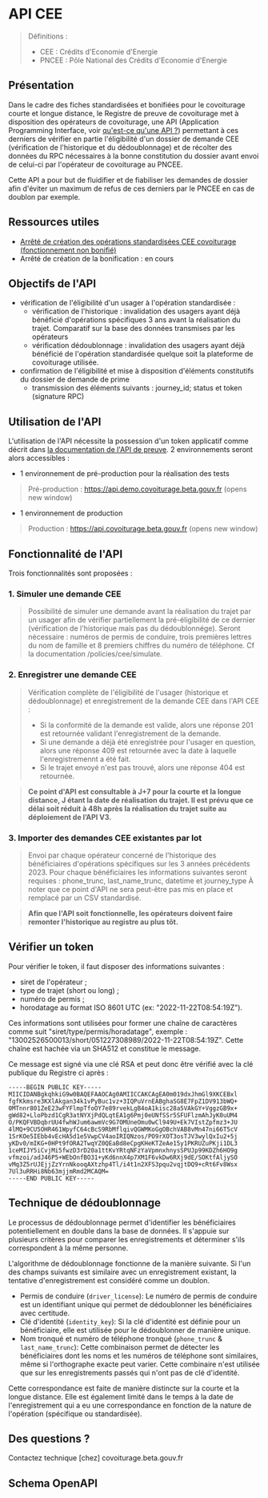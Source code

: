 # API CEE

> Définitions : 
> * CEE : Crédits d'Economie d'Energie
> * PNCEE : Pôle National des Crédits d'Economie d'Energie

## Présentation

Dans le cadre des fiches standardisées et bonifiées pour le covoiturage courte et longue distance, le Registre de preuve de covoiturage met à disposition des opérateurs de covoiturage, une API (Application Programming Interface, voir [qu'est-ce qu'une API ?](https://api.gouv.fr/guides/api-definition)) permettant à ces derniers de vérifier en partie l'éligibilité d'un dossier de demande CEE (vérification de l'historique et du dédoublonnage) et de récolter des données du RPC nécessaires à la bonne constitution du dossier avant envoi de celui-ci par l'opérateur de covoiturage au PNCEE.

Cette API a pour but de fluidifier et de fiabiliser les demandes de dossier afin d'éviter un maximum de refus de ces derniers par le PNCEE en cas de doublon par exemple. 

## Ressources utiles

- [Arrêté de création des opérations standardisées CEE covoiturage (fonctionnement non bonifié)](https://www.legifrance.gouv.fr/jorf/id/JORFSCTA000046374229) 
- Arrêté de création de la bonification : en cours 

## Objectifs de l'API

- vérification de l'éligibilité d'un usager à l'opération standardisée : 
  - vérification de l'historique : invalidation des usagers ayant déjà bénéficié d'opérations spécifiques 3 ans avant la réalisation du trajet. Comparatif sur la base des données transmises par les opérateurs
  - vérification dédoublonnage : invalidation des usagers ayant déjà bénéficié de l'opération standardisée quelque soit la plateforme de covoiturage utilisée.
- confirmation de l'éligibilité et mise à disposition d'éléments constitutifs du dossier de demande de prime
  - transmission des éléments suivants : journey_id; status et token (signature RPC)

## Utilisation de l'API

L'utilisation de l'API nécessite la possession d'un token applicatif comme décrit dans [la documentation de l'API de preuve](/operateurs/acces.html). 2 environnements seront alors accessibles : 

* 1 environnement de pré-production pour la réalisation des tests

> Pré-production : https://api.demo.covoiturage.beta.gouv.fr (opens new window)

* 1 environnement de production

> Production : https://api.covoiturage.beta.gouv.fr (opens new window)

## Fonctionnalité de l'API

Trois fonctionnalités sont proposées :

### 1. Simuler une demande CEE

> Possibilité de simuler une demande avant la réalisation du trajet par un usager afin de vérifier partiellement la pré-éligibilité de ce dernier (vérification de l'historique mais pas du dédoublonnége). 
Seront nécessaire : numéros de permis de conduire, trois premières lettres du nom de famille et 8 premiers chiffres du numéro de téléphone. Cf la documentation /policies/cee/simulate.

### 2. Enregistrer une demande CEE 

> Vérification complète de l'éligibilité de l'usager (historique et dédoublonnage) et enregistrement de la demande CEE dans l'API CEE : 
> * Si la conformité de la demande est valide, alors une réponse 201 est retournée validant l'enregistrement de la demande.
> * Si une demande a déjà été enregistrée pour l'usager en question, alors une réponse 409 est retournée avec la date à laquelle l'enregistremennt a été fait.
> * Si le trajet envoyé n'est pas trouvé, alors une réponse 404 est retournée.

> **Ce point d'API est consultable à J+7 pour la courte et la longue distance, J étant la date de réalisation du trajet. 
Il est prévu que ce délai soit réduit à 48h après la réalisation du trajet suite au déploiement de l’API V3.**

### 3. Importer des demandes CEE existantes par lot

> Envoi par chaque opérateur concerné de l'historique des bénéficiaires d'opérations spécifiques sur les 3 années précédents 2023. Pour chaque bénéficiaires les informations suivantes seront requises : phone_trunc, last_name_trunc, datetime et journey_type
À noter que ce point d'API ne sera peut-être pas mis en place et remplacé par un CSV standardisé.

> **Afin que l'API soit fonctionnelle, les opérateurs doivent faire remonter l'historique au registre au plus tôt.**

## Vérifier un token

Pour vérifier le token, il faut disposer des informations suivantes :
- siret de l'opérateur ;
- type de trajet (short ou long) ;
- numéro de permis ;
- horodatage au format ISO 8601 UTC (ex: "2022-11-22T08:54:19Z").

Ces informations sont utilisées pour former une chaîne de caractères comme suit "siret/type/permis/horadatage", exemple : "13002526500013/short/051227308989/2022-11-22T08:54:19Z". Cette chaîne est hachée via un SHA512 et constitue le message.

Ce message est signé via une clé RSA et peut donc être vérifié avec la clé publique du Registre ci après :

```
-----BEGIN PUBLIC KEY-----
MIICIDANBgkqhkiG9w0BAQEFAAOCAg0AMIICCAKCAgEA0m019dxJhmGl9XKCEBxl
fgfKkmsre3KXlAkgan34k1vPyBuc1vz+3IQPuVrnEABghaSG8E7FpZ1DV913bWQ+
0MTnnr801ZeE23wFYFlmpTfoOY7e89rvekLgB4oA1kisc28a5VAkGY+VggzGB9x+
gWd82+LloPbzd1CgR3atNYXjPdQLqtEA1g6Pmj0eUNfSSr5SFUFlzmAhJyK0uUM4
O/PKQFVBDqbrUU4fwhWJum6awmVc9G7OMUneOmu0wCl949U+Ek7VIstZpfmz3+JU
4lMQ+9CU5OHR461WpyfC64cBcS9RbMflqivQGWMKoGgOBchVAB8vMn47ni66T5cV
1SrKOe5IEbb4vEcHA5d1e5VwpCV4aoIRIQNzos/PO9rXOT3osTJV3wylQxIu2+5j
yKDv0/mIKG+0HPt9fORA2TwqYZ0QEaBd8eCpgKHeKTZeAe15y1PKRUZuPKji1DL3
1ceMIJY5iCvjMi5fwzD3rD20a1ttKvYRtqNFzYaVpmnxhnysSPUJp99KDZh6HO9g
vfmzoi/adJ46P5+WEbOnfBO31+yKd6nnX4p7XM1F6vkDw6RXj9dE/SOKtfAljySO
vMq3Z5rUJEjjZzYrnNkooqAXtzhp4Tl/i4t1n2XFS3pqu2vqjtDQ9+cRt6Fv8Wsx
7Ul3uRRHi8Nb63mjjmRmd2MCAQM=
-----END PUBLIC KEY-----
```

## Technique de dédoublonnage

Le processus de dédoublonnage permet d'identifier les bénéficiaires potentiellement en double dans la base de données. Il s'appuie sur plusieurs critères pour comparer les enregistrements et déterminer s'ils correspondent à la même personne.

L'algorithme de dédoublonnage fonctionne de la manière suivante. Si l'un des champs suivants est similaire avec un enregistrement existant, la tentative d'enregistrement est considéré comme un doublon. 

- Permis de conduire (`driver_license`): Le numéro de permis de conduire est un identifiant unique qui permet de dédoublonner les bénéficiaires avec certitude.
- Clé d'identité (`identity_key`): Si la clé d'identité est définie pour un bénéficiaire, elle est utilisée pour le dédoublonner de manière unique.
- Nom tronqué et numéro de téléphone tronqué (`phone_trunc` & `last_name_trunc`): Cette combinaison permet de détecter les bénéficiaires dont les noms et les numéros de téléphone sont similaires, même si l'orthographe exacte peut varier. Cette combinaire n'est utilisée que sur les enregistrements passés qui n'ont pas de clé d'identité.

Cette correspondance est faite de manière distincte sur la courte et la longue distance. Elle est également limité dans le temps à la date de l'enregistrement qui a eu une correspondance en fonction de la nature de l'opération (spécifique ou standardisée).

## Des questions ?

Contactez technique [chez] covoiturage.beta.gouv.fr

## Schema OpenAPI